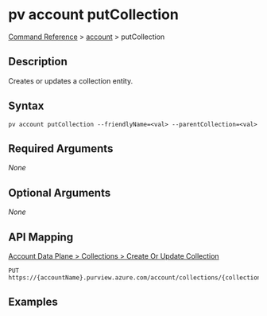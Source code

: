 # pv account putCollection
[Command Reference](../../../README.md#command-reference) > [account](./main.md) > putCollection

## Description
Creates or updates a collection entity.

## Syntax
```
pv account putCollection --friendlyName=<val> --parentCollection=<val>
```

## Required Arguments
*None*

## Optional Arguments
*None*

## API Mapping
[Account Data Plane > Collections > Create Or Update Collection](https://docs.microsoft.com/en-us/rest/api/purview/accountdataplane/collections/create-or-update-collection)
```
PUT https://{accountName}.purview.azure.com/account/collections/{collectionName}
```

## Examples
```powershell

```